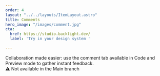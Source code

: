 ```yaml
---
order: 4
layout: "../../layouts/ItemLayout.astro"
title: Comments
hero_image: "/images/comment.jpg"
cta:
  href: https://studio.backlight.dev/
  label: 'Try in your design system '

---
```

Collaboration made easier: use the comment tab available in Code and Preview mode to gather instant feedback.  
⚠️ Not available in the Main branch